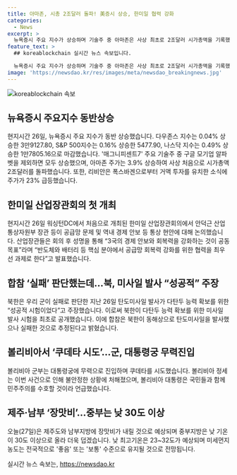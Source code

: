 ```yaml
---
title: 아마존, 시총 2조달러 돌파! 美증시 상승, 한미일 협력 강화
categories:
  - News
excerpt: >
  뉴욕증시 주요 지수가 상승하며 기술주 중 아마존은 사상 최초로 2조달러 시가총액을 기록했다. 한미일 산업장관 회의는 반도체·배터리 협력을 강조하며 핵심 분야에서의 공급망 회복력을 우선 과제로 설정했다. 북한은 실패로 보인 미사일 발사를 성공적 시험으로 주장하며 다탄두 능력 확보를 강조했다. 볼리비아에서는 쿠데타 시도가 발생해 대통령궁에 군이 무력으로 진입했으며, 제주와 남부지방에 장맛비가 예상되는 가운데, 중부지방은 낮 기온이 30도 이상으로 오를 것으로 전망됐다.
feature_text: >
  ## koreablockchain 실시간 뉴스 속보입니다.

  뉴욕증시 주요 지수가 상승하며 기술주 중 아마존은 사상 최초로 2조달러 시가총액을 기록했다. 한미일 산업장관 회의는 반도체·배터리 협력을 강조하며 핵심 분야에서의 공급망 회복력을 우선 과제로 설정했다. 북한은 실패로 보인 미사일 발사를 성공적 시험으로 주장하며 다탄두 능력 확보를 강조했다. 볼리비아에서는 쿠데타 시도가 발생해 대통령궁에 군이 무력으로 진입했으며, 제주와 남부지방에 장맛비가 예상되는 가운데, 중부지방은 낮 기온이 30도 이상으로 오를 것으로 전망됐다.
image: 'https://newsdao.kr/res/images/meta/newsdao_breakingnews.jpg'
---
```


<p><img src="https://newsdao.kr/res/images/meta/newsdao_breakingnews.jpg" alt="koreablockchain 속보" /></p>

<h2 data-ke-size="size26">뉴욕증시 주요지수 동반상승</h2>

<p data-ke-size="size16">현지시간 26일, 뉴욕증시 주요 지수가 동반 상승했습니다. 다우존스 지수는 0.04% 상승한 3만9127.80, S&P 500지수는 0.16% 상승한 5477.90, 나스닥 지수는 0.49% 상승한 1만7805.16으로 마감했습니다. '매그니피센트7' 주요 기술주 중 구글 모기업 알파벳을 제외하면 모두 상승했으며, 아마존 주가는 3.9% 상승하여 사상 처음으로 시가총액 2조달러를 돌파했습니다. 또한, 리비안은 폭스바겐으로부터 거액 투자를 유치한 소식에 주가가 23% 급등했습니다.</p>

<h2 data-ke-size="size26">한미일 산업장관회의 첫 개최</h2>

<p data-ke-size="size16">현지시간 26일 워싱턴DC에서 처음으로 개최된 한미일 산업장관회의에서 안덕근 산업통상자원부 장관 등이 공급망 문제 및 역내 경제 안보 등 통상 현안에 대해 논의했습니다. 산업장관들은 회의 후 성명을 통해 “3국의 경제 안보와 회복력을 강화하는 것이 공동 목표”라며 “반도체와 배터리 등 핵심 분야에서 공급망 회복력 강화를 위한 협력을 최우선 과제로 한다”고 발표했습니다.</p>

<h2 data-ke-size="size26">합참 ‘실패’ 판단했는데…북, 미사일 발사 “성공적” 주장</h2>

<p data-ke-size="size16">북한은 우리 군이 실패로 판단한 지난 26일 탄도미사일 발사가 다탄두 능력 확보를 위한 “성공적 시험이었다”고 주장했습니다. 이로써 북한이 다탄두 능력 확보를 위한 미사일 발사 시험을 최초로 공개했습니다. 이에 합참은 북한이 동해상으로 탄도미사일을 발사했으나 실패한 것으로 추정된다고 밝혔습니다.</p>

<h2 data-ke-size="size26">볼리비아서 ‘쿠데타 시도’…군, 대통령궁 무력진입</h2>

<p data-ke-size="size16">볼리비아 군부는 대통령궁에 무력으로 진입하며 쿠데타를 시도했습니다. 볼리비아 정세는 이번 사건으로 인해 불안정한 상황에 처해졌으며, 볼리비아 대통령은 국민들과 함께 민주주의를 수호할 것이라 언급했습니다.</p>

<h2 data-ke-size="size26">제주·남부 ‘장맛비’…중부는 낮 30도 이상</h2>

<p data-ke-size="size16">오늘(27일)은 제주도와 남부지방에 장맛비가 내릴 것으로 예상되며 중부지방은 낮 기온이 30도 이상으로 올라 더욱 덥겠습니다. 낮 최고기온은 23~32도가 예상되며 미세먼지 농도는 전국적으로 '좋음' 또는 '보통' 수준으로 유지될 것으로 전망됩니다.</p>
실시간 뉴스 속보는, <a href="https://newsdao.kr" rel="dofollow">https://newsdao.kr</a>


